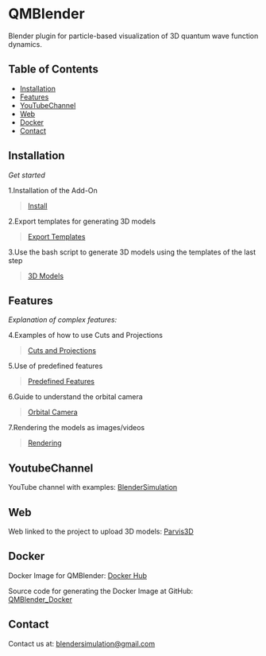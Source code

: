 # QMBlender
Blender plugin for particle-based visualization of 3D quantum wave function dynamics.


## Table of Contents 
- [Installation](#installation)
- [Features](#features)
- [YouTubeChannel](#youtubechannel)
- [Web](#web)
- [Docker](#docker)
- [Contact](#contact)


## Installation
*Get started*

1.Installation of the Add-On 
>[Install](https://www.youtube.com/watch?v=-SCKJsijBww&list=PLVpBKhzOTUP12En5-BcfaoCf1LllTHXpp)

2.Export templates for generating 3D models 
>[Export Templates](https://www.youtube.com/watch?v=s1nhRZ9WhqE&index=2&list=PLVpBKhzOTUP12En5-BcfaoCf1LllTHXpp)

3.Use the bash script to generate 3D models using the templates of the last step 
>[3D Models](https://www.youtube.com/watch?v=gFNhmctZF6k&index=3&list=PLVpBKhzOTUP12En5-BcfaoCf1LllTHXpp)

## Features
*Explanation of complex features:*

4.Examples of how to use Cuts and Projections 
>[Cuts and Projections](https://www.youtube.com/watch?v=cAYBRkmT2p8&list=PLVpBKhzOTUP2BOR_x582iPhL2SiFhJcVr&index=6)

5.Use of predefined features 
>[Predefined Features](https://www.youtube.com/watch?v=xDMrrRG5Kos&list=PLVpBKhzOTUP2BOR_x582iPhL2SiFhJcVr&index=5)

6.Guide to understand the orbital camera 
>[Orbital Camera](https://www.youtube.com/watch?v=zs1i-KlKOt4&list=PLVpBKhzOTUP2BOR_x582iPhL2SiFhJcVr&index=7)

7.Rendering the models as images/videos 
>[Rendering](https://www.youtube.com/watch?v=xmDbOFtRwcU&index=8&list=PLVpBKhzOTUP2BOR_x582iPhL2SiFhJcVr)


## YoutubeChannel
YouTube channel with examples: [BlenderSimulation](https://www.youtube.com/channel/UC1bxswt_7zr-ZqNy7sGo_Jg)

## Web
Web linked to the project to upload 3D models: [Parvis3D](http://www.parvis3d.org.es/)

## Docker
Docker Image for QMBlender: [Docker Hub](https://cloud.docker.com/repository/docker/edgarfigueiras/qmblender/general)

Source code for generating the Docker Image at GitHub: [QMBlender_Docker](https://github.com/EdgarFigueiras/QMBlender_Docker)

## Contact
Contact us at: blendersimulation@gmail.com
